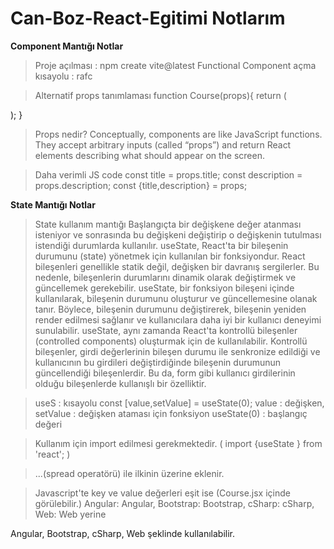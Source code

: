 # Can-Boz-React-Egitimi Notlarım

**Component Mantığı Notlar**

> Proje açılması : npm create vite@latest
Functional Component açma kısayolu : rafc

> Alternatif props tanımlaması
function Course(props){
return (
  <div></div>
);
}

> Props nedir?
Conceptually, components are like JavaScript functions. They accept arbitrary inputs (called “props”) and return React elements describing what should appear on the screen.

> Daha verimli JS code 
const title = props.title;
const description = props.description;
const {title,description} = props;


**State Mantığı Notlar**

> State kullanım mantığı
Başlangıçta bir değişkene değer atanması isteniyor ve sonrasında bu değişkeni değiştirip o değişkenin tutulması istendiği durumlarda kullanılır.
useState, React'ta bir bileşenin durumunu (state) yönetmek için kullanılan bir fonksiyondur. React bileşenleri genellikle statik değil, değişken bir davranış sergilerler. Bu nedenle, bileşenlerin durumlarını dinamik olarak değiştirmek ve güncellemek gerekebilir.
useState, bir fonksiyon bileşeni içinde kullanılarak, bileşenin durumunu oluşturur ve güncellemesine olanak tanır. Böylece, bileşenin durumunu değiştirerek, bileşenin yeniden render edilmesi sağlanır ve kullanıcılara daha iyi bir kullanıcı deneyimi sunulabilir.
useState, aynı zamanda React'ta kontrollü bileşenler (controlled components) oluşturmak için de kullanılabilir. Kontrollü bileşenler, girdi değerlerinin bileşen durumu ile senkronize edildiği ve kullanıcının bu girdileri değiştirdiğinde bileşenin durumunun güncellendiği bileşenlerdir. Bu da, form gibi kullanıcı girdilerinin olduğu bileşenlerde kullanışlı bir özelliktir.

> useS : kısayolu
const [value,setValue] = useState(0);
value : değişken,
setValue : değişken ataması için fonksiyon
useState(0) : başlangıç değeri

> Kullanım için import edilmesi gerekmektedir. ( import {useState } from 'react'; )

> ...(spread operatörü) ile ilkinin üzerine eklenir.

>Javascript'te key ve value değerleri eşit ise
(Course.jsx içinde görülebilir.)
 Angular: Angular,
 Bootstrap: Bootstrap,
 cSharp: cSharp,
 Web: Web yerine

 Angular,
 Bootstrap,
 cSharp,
 Web  şeklinde kullanılabilir.
